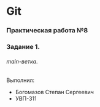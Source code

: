 # Git
### Практическая работа №8
### Задание 1.
###### main-ветка. 

Выполнил:
* Богомазов Степан Сергеевич
* УВП-311
